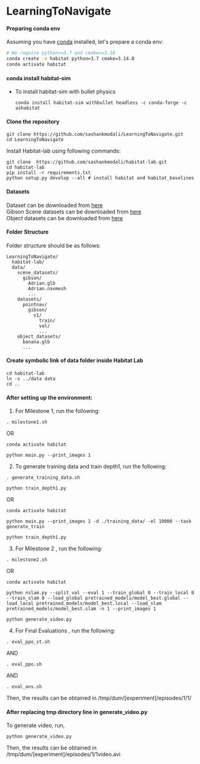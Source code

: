 # LearningToNavigate

#### Preparing conda env
Assuming you have [conda](https://docs.conda.io/projects/conda/en/latest/user-guide/install/) installed, let's prepare a conda env:
```bash
# We require python>=3.7 and cmake>=3.10
conda create -n habitat python=3.7 cmake=3.14.0
conda activate habitat
```

#### conda install habitat-sim
- To install habitat-sim with bullet physics
   ```
   conda install habitat-sim withbullet headless -c conda-forge -c aihabitat
   ```

#### Clone the repository
```
git clone https://github.com/sashankmodali/LearningToNavigate.git
cd LearningToNavigate
```



Install Habitat-lab using following commands: 
```
git clone  https://github.com/sashankmodali/habitat-lab.git
cd habitat-lab
pip install -r requirements.txt
python setup.py develop --all # install habitat and habitat_baselines
```


#### Datasets
Dataset can be downloaded from [here](https://dl.fbaipublicfiles.com/habitat/data/datasets/pointnav/gibson/v1/pointnav_gibson_v1.zip) </br>
Gibson Scene datasets can be downloaded from [here](https://docs.google.com/forms/d/e/1FAIpQLScWlx5Z1DM1M-wTSXaa6zV8lTFkPmTHW1LqMsoCBDWsTDjBkQ/viewform)
</br>
Object datasets can be downloaded from [here](http://dl.fbaipublicfiles.com/habitat/objects_v0.2.zip)</br>

#### Folder Structure
Folder structure should be as follows:</br>
```
LearningToNavigate/
  habitat-lab/
  data/
    scene_datasets/
      gibson/
        Adrian.glb
        Adrian.navmesh
        ...
    datasets/
      pointnav/
        gibson/
          v1/
            train/
            val/
            ...
    object_datasets/
      banana.glb
      ...        
```

#### Create symbolic link of data folder inside Habitat Lab

```
cd habitat-lab
ln -s ../data data
cd ..
```

#### After setting up the environment:

1. For Milestone 1, run the following:
```
. milestone1.sh
```
  OR
```
conda activate habitat

python main.py --print_images 1
```
2. To generate training data and train depth1, run the following:
```
. generate_training_data.sh

python train_depth1.py
```
  OR
```
conda activate habitat

python main.py --print_images 1 -d ./training_data/ -el 10000 --task generate_train

python train_depth1.py
```
3. For Milestone 2 , run the following:
```
. milestone2.sh
```
  OR
```
conda activate habitat

python nslam.py --split val --eval 1 --train_global 0 --train_local 0 --train_slam 0 --load_global pretrained_models/model_best.global --load_local pretrained_models/model_best.local --load_slam pretrained_models/model_best.slam -n 1 --print_images 1

python generate_video.py
```
4. For Final Evaluations , run the following:
```
. eval_ppo_st.sh
```
  AND
```
. eval_ppo.sh
```
  AND
```
. eval_ans.sh
```
Then, the results can be obtained in /tmp/dum/[experiment]/episodes/1/1/
#### After replacing tmp directory line in generate_video.py
To generate video, run, 
```
python generate_video.py
```
Then, the results can be obtained in /tmp/dum/[experiment]/episodes/1/1video.avi

